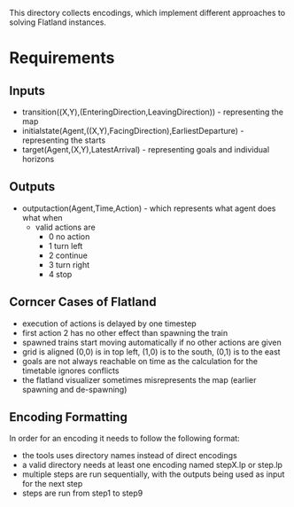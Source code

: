This directory collects encodings, which implement different approaches to solving Flatland instances.

# Requirements

## Inputs

- transition((X,Y),(EnteringDirection,LeavingDirection)) - representing the map
- initialstate(Agent,((X,Y),FacingDirection),EarliestDeparture) - representing the starts
- target(Agent,(X,Y),LatestArrival) - representing goals and individual horizons

## Outputs

- outputaction(Agent,Time,Action) - which represents what agent does what when
    - valid actions are
        - 0 no action
        - 1 turn left
        - 2 continue
        - 3 turn right
        - 4 stop

## Corncer Cases of Flatland

- execution of actions is delayed by one timestep
- first action 2 has no other effect than spawning the train
- spawned trains start moving automatically if no other actions are given
- grid is aligned (0,0) is in top left, (1,0) is to the south, (0,1) is to the east
- goals are not always reachable on time as the calculation for the timetable ignores conflicts
- the flatland visualizer sometimes misrepresents the map (earlier spawning and de-spawning)

## Encoding Formatting

In order for an encoding it needs to follow the following format:
- the tools uses directory names instead of direct encodings
- a valid directory needs at least one encoding named stepX.lp or step.lp
- multiple steps are run sequentially, with the outputs being used as input for the next step
- steps are run from step1 to step9